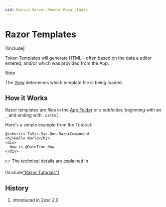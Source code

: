 ```yaml
---
uid: Basics.Server.Render.Razor.Index
---
```

# Razor Templates

[!include[](~/basics/stack/_shared-float-summary.md)]
<style>.context-box-summary .process-razor { visibility: visible; } </style>

Token Templates will generate HTML - often based on the data a editor entered, and/or which was provided from the App.

> [!NOTE]
> The [View](xref:Basics.App.Views) determines which template file is being loaded. 

## How it Works

Razor templates are files in the [App Folder](xref:Basics.App.FolderStructure) or a subfolder, beginning with an `_` and ending with `.cshtml`. 

Here's a simple example from the Tutorial:

```razor
@inherits ToSic.Sxc.Dnn.RazorComponent
<h2>Hello World</h2>
<div>
  Now is @DateTime.Now
</div>
```

👉 The technical details are explained in [](xref:NetCode.Razor.Index)

[!include["Razor Tutorials"](~/shared/tutorials/razor.md)]

## History

1. Introduced in 2sxc 2.0